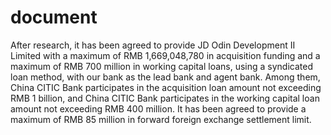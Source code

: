 # document

After research, it has been agreed to provide JD Odin Development II Limited with a maximum of RMB 1,669,048,780 in acquisition funding and a maximum of RMB 700 million in working capital loans, using a syndicated loan method, with our bank as the lead bank and agent bank. Among them, China CITIC Bank participates in the acquisition loan amount not exceeding RMB 1 billion, and China CITIC Bank participates in the working capital loan amount not exceeding RMB 400 million. It has been agreed to provide a maximum of RMB 85 million in forward foreign exchange settlement limit.